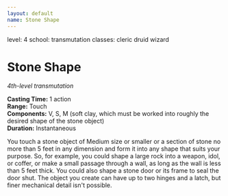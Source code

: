 ```yaml
---
layout: default
name: Stone Shape
---
```

level: 4
school: transmutation
classes: cleric
         druid
         wizard

# Stone Shape 
_4th-level transmutation_ 

**Casting Time:** 1 action    
**Range:** Touch    
**Components:** V, S, M (soft clay, which must be worked into roughly the desired shape of the stone object)    
**Duration:** Instantaneous 

You touch a stone object of Medium size or smaller or a section of stone no more than 5 feet in any dimension and form it into any shape that suits your purpose. So, for example, you could shape a large rock into a weapon, idol, or coffer, or make a small passage through a wall, as long as the wall is less than 5 feet thick. You could also shape a stone door or its frame to seal the door shut. The object you create can have up to two hinges and a latch, but finer mechanical detail isn't possible. 
